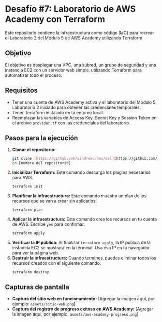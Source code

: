 # Desafío #7: Laboratorio de AWS Academy con Terraform

Este repositorio contiene la infraestructura como código (IaC) para recrear el Laboratorio 2 del Módulo 5 de AWS Academy utilizando Terraform.

## Objetivo
El objetivo es desplegar una VPC, una subred, un grupo de seguridad y una instancia EC2 con un servidor web simple, utilizando Terraform para automatizar todo el proceso.

## Requisitos
* Tener una cuenta de AWS Academy activa y el laboratorio del Módulo 5, Laboratorio 2 iniciado para obtener las credenciales temporales.
* Tener Terraform instalado en tu entorno local.
* Reemplazar las variables de Access Key, Secret Key y Session Token en el archivo `provider.tf` con las credenciales del laboratorio.

## Pasos para la ejecución
1.  **Clonar el repositorio:**
    ```bash
    git clone [https://github.com/sindresorhus/del](https://github.com/sindresorhus/del)
    cd [nombre del repositorio]
    ```
2.  **Inicializar Terraform:** Este comando descarga los plugins necesarios para AWS.
    ```bash
    terraform init
    ```
3.  **Planificar la infraestructura:** Este comando muestra un plan de los recursos que se van a crear sin aplicarlos.
    ```bash
    terraform plan
    ```
4.  **Aplicar la infraestructura:** Este comando crea los recursos en tu cuenta de AWS. Escribe `yes` para confirmar.
    ```bash
    terraform apply
    ```
5.  **Verificar la IP pública:** Al finalizar `terraform apply`, la IP pública de la instancia EC2 se mostrará en la terminal. Usa esa IP en tu navegador para ver la página web.
6.  **Destruir la infraestructura:** Cuando termines, puedes eliminar todos los recursos creados con el siguiente comando.
    ```bash
    terraform destroy
    ```

## Capturas de pantalla
* **Captura del sitio web en funcionamiento:** [Agregar la imagen aquí, por ejemplo: `assets/sitio-web.png`]
* **Captura del registro de progreso exitoso en AWS Academy:** [Agregar la imagen aquí, por ejemplo: `assets/aws-academy-progreso.png`]